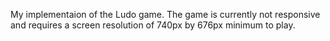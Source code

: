 My implementaion of the Ludo game. The game is currently not responsive and requires a screen resolution of 740px by 676px minimum
to play.
